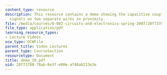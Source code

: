 ```yaml
---
content_type: resource
description: This resource contains a demo showing the capacitive coupling between
  signals on two separate wires in proximity.
file: /media/courses/6-002-circuits-and-electronics-spring-2007/20f7378078ab6e3fe00ea748ab213e3e_demo_19.pdf
file_type: application/pdf
learning_resource_types:
- Lecture Videos
ocw_type: OCWFile
parent_title: Video Lectures
parent_type: CourseSection
resourcetype: Document
title: demo_19.pdf
uid: 20f73780-78ab-6e3f-e00e-a748ab213e3e
---
```

